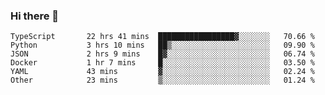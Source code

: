 ### Hi there 👋

<!--START_SECTION:waka-->

```text
TypeScript       22 hrs 41 mins  █████████████████▓░░░░░░░   70.66 %
Python           3 hrs 10 mins   ██▒░░░░░░░░░░░░░░░░░░░░░░   09.90 %
JSON             2 hrs 9 mins    █▓░░░░░░░░░░░░░░░░░░░░░░░   06.74 %
Docker           1 hr 7 mins     █░░░░░░░░░░░░░░░░░░░░░░░░   03.50 %
YAML             43 mins         ▓░░░░░░░░░░░░░░░░░░░░░░░░   02.24 %
Other            23 mins         ▒░░░░░░░░░░░░░░░░░░░░░░░░   01.24 %
```

<!--END_SECTION:waka-->

<!--
**arlenxuzj/arlenxuzj** is a ✨ _special_ ✨ repository because its `README.md` (this file) appears on your GitHub profile.

Here are some ideas to get you started:

- 🔭 I’m currently working on ...
- 🌱 I’m currently learning ...
- 👯 I’m looking to collaborate on ...
- 🤔 I’m looking for help with ...
- 💬 Ask me about ...
- 📫 How to reach me: ...
- 😄 Pronouns: ...
- ⚡ Fun fact: ...
-->
